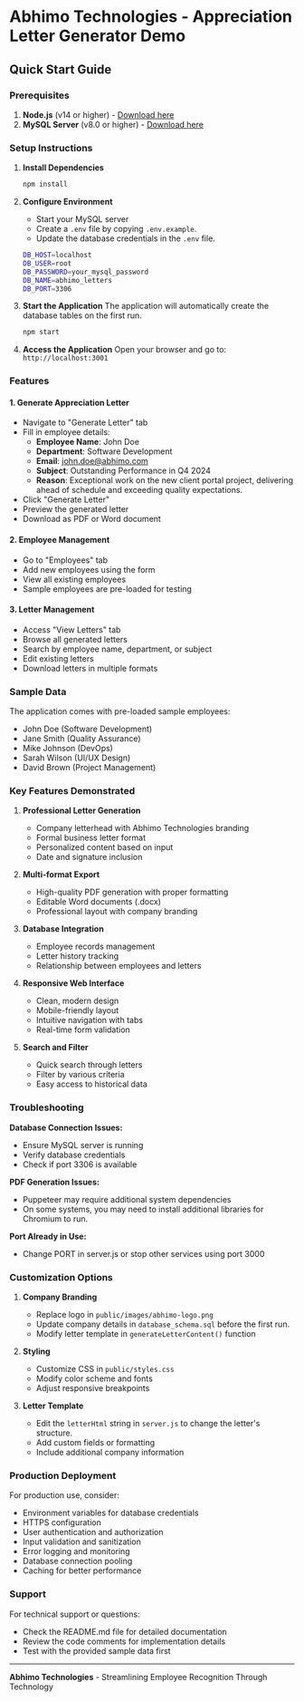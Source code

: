 # Abhimo Technologies - Appreciation Letter Generator Demo

## Quick Start Guide

### Prerequisites
1. **Node.js** (v14 or higher) - [Download here](https://nodejs.org/)
2. **MySQL Server** (v8.0 or higher) - [Download here](https://dev.mysql.com/downloads/mysql/)

### Setup Instructions

1. **Install Dependencies**
   ```bash
   npm install
   ```

2. **Configure Environment**
   - Start your MySQL server
   - Create a `.env` file by copying `.env.example`.
   - Update the database credentials in the `.env` file.
   ```bash
   DB_HOST=localhost
   DB_USER=root
   DB_PASSWORD=your_mysql_password
   DB_NAME=abhimo_letters
   DB_PORT=3306
   ```

3. **Start the Application**
   The application will automatically create the database tables on the first run.
   ```bash
   npm start
   ```

5. **Access the Application**
   Open your browser and go to: `http://localhost:3001`

### Features

#### 1. Generate Appreciation Letter
- Navigate to "Generate Letter" tab
- Fill in employee details:
  - **Employee Name**: John Doe
  - **Department**: Software Development
  - **Email**: john.doe@abhimo.com
  - **Subject**: Outstanding Performance in Q4 2024
  - **Reason**: Exceptional work on the new client portal project, delivering ahead of schedule and exceeding quality expectations.
- Click "Generate Letter"
- Preview the generated letter
- Download as PDF or Word document

#### 2. Employee Management
- Go to "Employees" tab
- Add new employees using the form
- View all existing employees
- Sample employees are pre-loaded for testing

#### 3. Letter Management
- Access "View Letters" tab
- Browse all generated letters
- Search by employee name, department, or subject
- Edit existing letters
- Download letters in multiple formats

### Sample Data
The application comes with pre-loaded sample employees:
- John Doe (Software Development)
- Jane Smith (Quality Assurance)
- Mike Johnson (DevOps)
- Sarah Wilson (UI/UX Design)
- David Brown (Project Management)

### Key Features Demonstrated

1. **Professional Letter Generation**
   - Company letterhead with Abhimo Technologies branding
   - Formal business letter format
   - Personalized content based on input
   - Date and signature inclusion

2. **Multi-format Export**
   - High-quality PDF generation with proper formatting
   - Editable Word documents (.docx)
   - Professional layout with company branding

3. **Database Integration**
   - Employee records management
   - Letter history tracking
   - Relationship between employees and letters

4. **Responsive Web Interface**
   - Clean, modern design
   - Mobile-friendly layout
   - Intuitive navigation with tabs
   - Real-time form validation

5. **Search and Filter**
   - Quick search through letters
   - Filter by various criteria
   - Easy access to historical data

### Troubleshooting

**Database Connection Issues:**
- Ensure MySQL server is running
- Verify database credentials
- Check if port 3306 is available

**PDF Generation Issues:**
- Puppeteer may require additional system dependencies
- On some systems, you may need to install additional libraries for Chromium to run.

**Port Already in Use:**
- Change PORT in server.js or stop other services using port 3000

### Customization Options

1. **Company Branding**
   - Replace logo in `public/images/abhimo-logo.png`
   - Update company details in `database_schema.sql` before the first run.
   - Modify letter template in `generateLetterContent()` function

2. **Styling**
   - Customize CSS in `public/styles.css`
   - Modify color scheme and fonts
   - Adjust responsive breakpoints

3. **Letter Template**
   - Edit the `letterHtml` string in `server.js` to change the letter's structure.
   - Add custom fields or formatting
   - Include additional company information

### Production Deployment

For production use, consider:
- Environment variables for database credentials
- HTTPS configuration
- User authentication and authorization
- Input validation and sanitization
- Error logging and monitoring
- Database connection pooling
- Caching for better performance

### Support

For technical support or questions:
- Check the README.md file for detailed documentation
- Review the code comments for implementation details
- Test with the provided sample data first

---

**Abhimo Technologies** - Streamlining Employee Recognition Through Technology